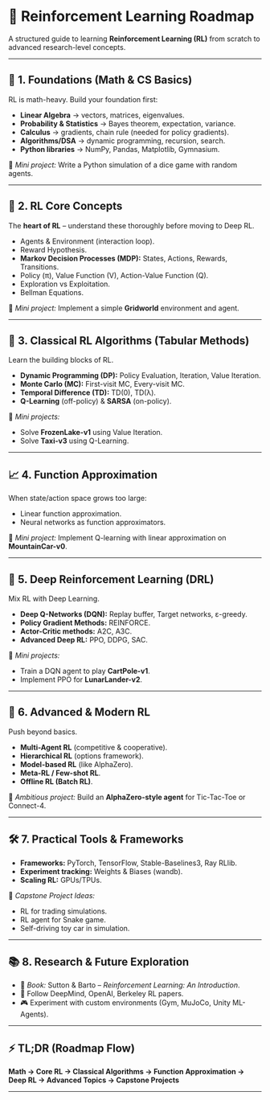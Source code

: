 # 📘 Reinforcement Learning Roadmap  

A structured guide to learning **Reinforcement Learning (RL)** from scratch to advanced research-level concepts.  

---

## 🚀 1. Foundations (Math & CS Basics)  
RL is math-heavy. Build your foundation first:  

- **Linear Algebra** → vectors, matrices, eigenvalues.  
- **Probability & Statistics** → Bayes theorem, expectation, variance.  
- **Calculus** → gradients, chain rule (needed for policy gradients).  
- **Algorithms/DSA** → dynamic programming, recursion, search.  
- **Python libraries** → NumPy, Pandas, Matplotlib, Gymnasium.  

📌 *Mini project:* Write a Python simulation of a dice game with random agents.  

---

## 🧩 2. RL Core Concepts  
The **heart of RL** – understand these thoroughly before moving to Deep RL.  

- Agents & Environment (interaction loop).  
- Reward Hypothesis.  
- **Markov Decision Processes (MDP):** States, Actions, Rewards, Transitions.  
- Policy (π), Value Function (V), Action-Value Function (Q).  
- Exploration vs Exploitation.  
- Bellman Equations.  

📌 *Mini project:* Implement a simple **Gridworld** environment and agent.  

---

## 🎲 3. Classical RL Algorithms (Tabular Methods)  
Learn the building blocks of RL.  

- **Dynamic Programming (DP):** Policy Evaluation, Iteration, Value Iteration.  
- **Monte Carlo (MC):** First-visit MC, Every-visit MC.  
- **Temporal Difference (TD):** TD(0), TD(λ).  
- **Q-Learning** (off-policy) & **SARSA** (on-policy).  

📌 *Mini projects:*  
- Solve **FrozenLake-v1** using Value Iteration.  
- Solve **Taxi-v3** using Q-Learning.  

---

## 📈 4. Function Approximation  
When state/action space grows too large:  

- Linear function approximation.  
- Neural networks as function approximators.  

📌 *Mini project:* Implement Q-learning with linear approximation on **MountainCar-v0**.  

---

## 🤖 5. Deep Reinforcement Learning (DRL)  
Mix RL with Deep Learning.  

- **Deep Q-Networks (DQN):** Replay buffer, Target networks, ε-greedy.  
- **Policy Gradient Methods:** REINFORCE.  
- **Actor-Critic methods:** A2C, A3C.  
- **Advanced Deep RL:** PPO, DDPG, SAC.  

📌 *Mini projects:*  
- Train a DQN agent to play **CartPole-v1**.  
- Implement PPO for **LunarLander-v2**.  

---

## 🧠 6. Advanced & Modern RL  
Push beyond basics.  

- **Multi-Agent RL** (competitive & cooperative).  
- **Hierarchical RL** (options framework).  
- **Model-based RL** (like AlphaZero).  
- **Meta-RL / Few-shot RL**.  
- **Offline RL (Batch RL)**.  

📌 *Ambitious project:* Build an **AlphaZero-style agent** for Tic-Tac-Toe or Connect-4.  

---

## 🛠️ 7. Practical Tools & Frameworks  
- **Frameworks:** PyTorch, TensorFlow, Stable-Baselines3, Ray RLlib.  
- **Experiment tracking:** Weights & Biases (wandb).  
- **Scaling RL:** GPUs/TPUs.  

📌 *Capstone Project Ideas:*  
- RL for trading simulations.  
- RL agent for Snake game.  
- Self-driving toy car in simulation.  

---

## 📚 8. Research & Future Exploration  
- 📖 *Book:* Sutton & Barto – *Reinforcement Learning: An Introduction*.  
- 🔬 Follow DeepMind, OpenAI, Berkeley RL papers.  
- 🎮 Experiment with custom environments (Gym, MuJoCo, Unity ML-Agents).  

---

## ⚡ TL;DR (Roadmap Flow)  
**Math → Core RL → Classical Algorithms → Function Approximation → Deep RL → Advanced Topics → Capstone Projects**  

---
